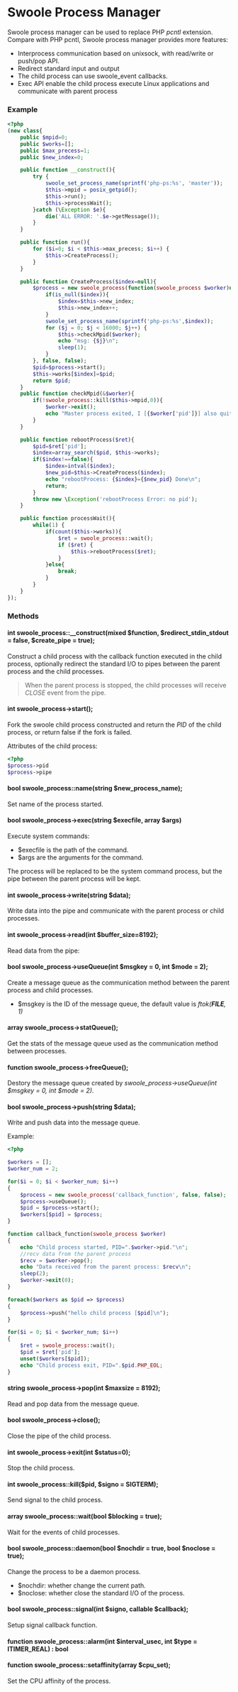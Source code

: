 # Swoole Process Manager

Swoole process manager can be used to replace PHP *pcntl* extension. Compare with PHP pcntl, Swoole process manager provides more features:

* Interprocess communication based on unixsock, with read/write or push/pop API.
* Redirect standard input and output
* The child process can use swoole_event callbacks.
* Exec API enable the child process execute Linux applications and communicate with parent process

### Example

``` php
<?php
(new class{
    public $mpid=0;
    public $works=[];
    public $max_precess=1;
    public $new_index=0;

    public function __construct(){
        try {
            swoole_set_process_name(sprintf('php-ps:%s', 'master'));
            $this->mpid = posix_getpid();
            $this->run();
            $this->processWait();
        }catch (\Exception $e){
            die('ALL ERROR: '.$e->getMessage());
        }
    }

    public function run(){
        for ($i=0; $i < $this->max_precess; $i++) {
            $this->CreateProcess();
        }
    }

    public function CreateProcess($index=null){
        $process = new swoole_process(function(swoole_process $worker)use($index){
            if(is_null($index)){
                $index=$this->new_index;
                $this->new_index++;
            }
            swoole_set_process_name(sprintf('php-ps:%s',$index));
            for ($j = 0; $j < 16000; $j++) {
                $this->checkMpid($worker);
                echo "msg: {$j}\n";
                sleep(1);
            }
        }, false, false);
        $pid=$process->start();
        $this->works[$index]=$pid;
        return $pid;
    }
    public function checkMpid(&$worker){
        if(!swoole_process::kill($this->mpid,0)){
            $worker->exit();
            echo "Master process exited, I [{$worker['pid']}] also quit\n";
        }
    }

    public function rebootProcess($ret){
        $pid=$ret['pid'];
        $index=array_search($pid, $this->works);
        if($index!==false){
            $index=intval($index);
            $new_pid=$this->CreateProcess($index);
            echo "rebootProcess: {$index}={$new_pid} Done\n";
            return;
        }
        throw new \Exception('rebootProcess Error: no pid');
    }

    public function processWait(){
        while(1) {
            if(count($this->works)){
                $ret = swoole_process::wait();
                if ($ret) {
                    $this->rebootProcess($ret);
                }
            }else{
                break;
            }
        }
    }
});
```

### Methods

#### int swoole_process::__construct(mixed $function, $redirect_stdin_stdout = false, $create_pipe = true);

Construct a child process with the callback function executed in the child process, optionally redirect the standard I/O to pipes between the parent process and the child processes.

> When the parent process is stopped, the child processes will receive *CLOSE* event from the pipe.

#### int swoole_process->start();

Fork the swoole child process constructed and return the *PID* of the child process, or return false if the fork is failed. 

Attributes of the child process:

``` php
<?php
$process->pid
$process->pipe
```

#### bool swoole_process::name(string $new_process_name);

Set name of the process started.

#### bool swoole_process->exec(string $execfile, array $args)

Execute system commands:

* $execfile is the path of the command.
* $args are the arguments for the command.

The process will be replaced to be the system command process, but the pipe between the parent process will be kept.

#### int swoole_process->write(string $data);

Write data into the pipe and communicate with the parent process or child processes.

#### int swoole_process->read(int $buffer_size=8192);

Read data from the pipe:

#### bool swoole_process->useQueue(int $msgkey = 0, int $mode = 2);

Create a message queue as the communication method between the parent process and child processes.

* $msgkey is the ID of the message queue, the default value is *ftok(__FILE__, 1)*

#### array swoole_process->statQueue();

Get the stats of the message queue used as the communication method between processes.

#### function swoole_process->freeQueue();

Destory the message queue created by *swoole_process->useQueue(int $msgkey = 0, int $mode = 2)*.

#### bool swoole_process->push(string $data);

Write and push data into the message queue.

Example:

``` php
<?php

$workers = [];
$worker_num = 2;

for($i = 0; $i < $worker_num; $i++)
{
    $process = new swoole_process('callback_function', false, false);
    $process->useQueue();
    $pid = $process->start();
    $workers[$pid] = $process;
}

function callback_function(swoole_process $worker)
{
    echo "Child process started, PID=".$worker->pid."\n";
    //recv data from the parent process
    $recv = $worker->pop();
    echo "Data received from the parent process: $recv\n";
    sleep(2);
    $worker->exit(0);
}

foreach($workers as $pid => $process)
{
    $process->push("hello child process [$pid]\n");
}

for($i = 0; $i < $worker_num; $i++)
{
    $ret = swoole_process::wait();
    $pid = $ret['pid'];
    unset($workers[$pid]);
    echo "Child process exit, PID=".$pid.PHP_EOL;
}
```

#### string swoole_process->pop(int $maxsize = 8192);

Read and pop data from the message queue.

#### bool swoole_process->close();

Close the pipe of the child process.

#### int swoole_process->exit(int $status=0);

Stop the child process.

#### int swoole_process::kill($pid, $signo = SIGTERM);

Send signal to the child process.

#### array swoole_process::wait(bool $blocking = true);

Wait for the events of child processes.

#### bool swoole_process::daemon(bool $nochdir = true, bool $noclose = true);

Change the process to be a daemon process.

* $nochdir: whether change the current path.
* $noclose: whether close the standard I/O of the process.

#### bool swoole_process::signal(int $signo, callable $callback);

Setup signal callback function.

#### function swoole_process::alarm(int $interval_usec, int $type = ITIMER_REAL) : bool

#### function swoole_process::setaffinity(array $cpu_set);

Set the CPU affinity of the process.



